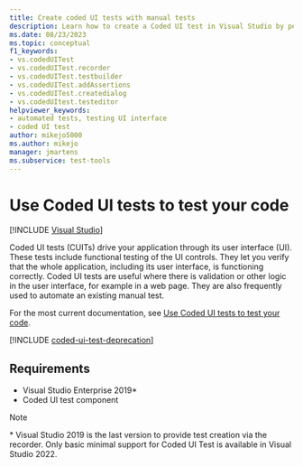 ```yaml
---
title: Create coded UI tests with manual tests
description: Learn how to create a Coded UI test in Visual Studio by performing the test manually while Coded UI Test Builder runs in the background.
ms.date: 08/23/2023
ms.topic: conceptual
f1_keywords:
- vs.codedUITest
- vs.codedUITest.recorder
- vs.codedUITest.testbuilder
- vs.codedUITest.addAssertions
- vs.codedUITest.createdialog
- vs.codedUItest.testeditor
helpviewer_keywords:
- automated tests, testing UI interface
- coded UI test
author: mikejo5000
ms.author: mikejo
manager: jmartens
ms.subservice: test-tools
---
```

# Use Coded UI tests to test your code

 [!INCLUDE [Visual Studio](~/includes/applies-to-version/vs-windows-only.md)]

Coded UI tests (CUITs) drive your application through its user interface (UI). These tests include functional testing of the UI controls. They let you verify that the whole application, including its user interface, is functioning correctly. Coded UI tests are useful where there is validation or other logic in the user interface, for example in a web page. They are also frequently used to automate an existing manual test.

For the most current documentation, see [Use Coded UI tests to test your code](/previous-versions/visualstudio/visual-studio-2017/test/use-ui-automation-to-test-your-code).

[!INCLUDE [coded-ui-test-deprecation](includes/coded-ui-test-deprecation.md)]

## Requirements

- Visual Studio Enterprise 2019*
- Coded UI test component

> [!NOTE]
> \* Visual Studio 2019 is the last version to provide test creation via the recorder. Only basic minimal support for Coded UI Test is available in Visual Studio 2022.
